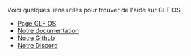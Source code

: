 Voici quelques liens utiles pour trouver de l'aide sur GLF OS :

-  [Page GLF OS](https://www.gaminglinux.fr/glf-os/)
-  [Notre documentation](https://gaming-linux-fr.github.io/GLF-OS/)
-  [Notre Github](https://github.com/Gaming-Linux-FR/GLF-OS/)
-  [Notre Discord](https://discord.gg/tqXyUMEwq3)